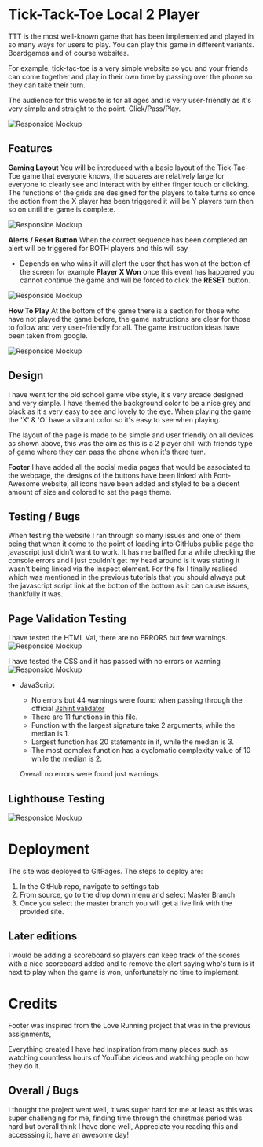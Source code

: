 # Tick-Tack-Toe Local 2 Player
TTT is the most well-known game that has been implemented and played in so many ways for users to play. You can play this game in different variants. Boardgames and of course websites. 

For example, tick-tac-toe is a very simple website so you and your friends can come together and play in their own time by passing over the phone so they can take their turn. 

The audience for this website is for all ages and is very user-friendly as it's very simple and straight to the point. Click/Pass/Play. 

![Responsice Mockup](https://cdn.discordapp.com/attachments/795185441778303052/929454775316119662/unknown.png)

## Features

__Gaming Layout__
You will be introduced with a basic layout of the Tick-Tac-Toe game that everyone knows, the squares are relatively large for everyone 
to clearly see and interact with by either finger touch or clicking. The functions of the grids are designed for the players to take turns
so once the action from the X player has been triggered it will be Y players turn then so on until the game is complete. 

![Responsice Mockup](https://cdn.discordapp.com/attachments/795185441778303052/929818336806703195/unknown.png)

__Alerts / Reset Button__
When the correct sequence has been completed an alert will be triggered for BOTH players and this will say 
- Depends on who wins it will alert the user that has won at the botton of the screen for example __Player X Won__ once this
event has happened you cannot continue the game and will be forced to click the __RESET__ button. 

![Responsice Mockup](https://cdn.discordapp.com/attachments/795185441778303052/929830237804572742/unknown.png)

__How To Play__
At the bottom of the game there is a section for those who have not played the game before, the game instructions are
clear for those to follow and very user-friendly for all. The game instruction ideas have been taken from google. 

![Responsice Mockup](https://cdn.discordapp.com/attachments/795185441778303052/929831381809377380/unknown.png)

## Design
I have went for the old school game vibe style, it's very arcade designed and very simple. I have themed the background color to be a nice 
grey and black as it's very easy to see and lovely to the eye. When playing the game the 'X' & 'O' have a vibrant color so it's easy to see when 
playing. 

The layout of the page is made to be simple and user friendly on all devices as shown above, this was the aim as this is a 2 player chill with friends
type of game where they can pass the phone when it's there turn. 

__Footer__ 
I have added all the social media pages that would be associated to the webpage, the designs of the buttons have been linked with Font-Awesome website, all 
icons have been added and styled to be a decent amount of size and colored to set the page theme. 

## Testing / Bugs
When testing the website I ran through so many issues and one of them being that when it come to the point of loading into GitHubs public page 
the javascript just didn't want to work. It has me baffled for a while checking the console errors and I just couldn't get my head around is 
it was stating it wasn't being linked via the inspect element. For the fix I finally realised which was mentioned in the previous tutorials that you should
always put the javascript script link at the botton of the bottom as it can cause issues, thankfully it was.

## Page Validation Testing
I have tested the HTML Val, there are no ERRORS but few warnings. 
![Responsice Mockup](https://cdn.discordapp.com/attachments/919077234109739008/929837930699169842/unknown.png)

I have tested the CSS and it has passed with no errors or warning 
![Responsice Mockup](https://cdn.discordapp.com/attachments/919077234109739008/929838694880383056/unknown.png)

- JavaScript
    - No errors but 44 warnings were found when passing through the official [Jshint validator](https://jshint.com/)
    - There are 11 functions in this file.
    - Function with the largest signature take 2 arguments, while the median is 1.
    - Largest function has 20 statements in it, while the median is 3.
    - The most complex function has a cyclomatic complexity value of 10 while the median is 2.
    
    Overall no errors were found just warnings. 
    
## Lighthouse Testing
![Responsice Mockup](https://cdn.discordapp.com/attachments/919077234109739008/929843315149512794/unknown.png)

# Deployment 
The site was deployed to GitPages. The steps to deploy are:

1. In the GitHub repo, navigate to settings tab
2. From source, go to the drop down menu and select Master Branch
3. Once you select the master branch you will get a live link with the provided site.

## Later editions
I would be adding a scoreboard so players can keep track of the scores with a nice scoreboard added and to remove the alert saying
who's turn is it next to play when the game is won, unfortunately no time to implement.

# Credits 

Footer was inspired from the Love Running project that was in the previous assignments, 

Everything created I have had inspiration from many places such as watching countless hours of YouTube videos and watching
people on how they do it.

## Overall / Bugs

I thought the project went well, it was super hard for me at least as this was super challenging for me, finding time through the chirstmas period
was hard but overall think I have done well, Appreciate you reading this and accesssing it, have an awesome day! 

    
    








